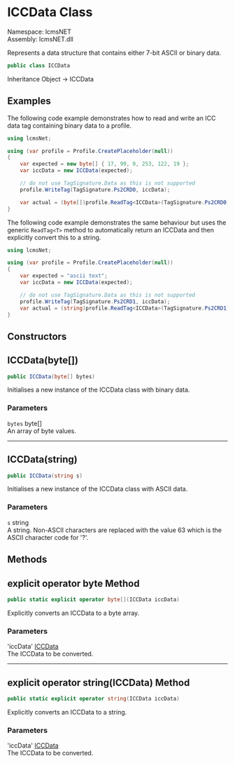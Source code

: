 ﻿# ICCData Class

Namespace: lcmsNET  
Assembly: lcmsNET.dll

Represents a data structure that contains either 7-bit ASCII or binary data.

```csharp
public class ICCData
```

Inheritance Object → ICCData

## Examples

The following code example demonstrates how to read and write an ICC data
tag containing binary data to a profile.

```csharp
using lcmsNet;

using (var profile = Profile.CreatePlaceholder(null))
{
    var expected = new byte[] { 17, 99, 0, 253, 122, 19 };
    var iccData = new ICCData(expected);

    // do not use TagSignature.Data as this is not supported
    profile.WriteTag(TagSignature.Ps2CRD0, iccData);

    var actual = (byte[])profile.ReadTag<ICCData>(TagSignature.Ps2CRD0);
}
```

The following code example demonstrates the same behaviour but uses the generic
`ReadTag<T>` method to automatically return an ICCData and then explicitly
convert this to a string.

```csharp
using lcmsNet;

using (var profile = Profile.CreatePlaceholder(null))
{
    var expected = "ascii text";
    var iccData = new ICCData(expected);

    // do not use TagSignature.Data as this is not supported
    profile.WriteTag(TagSignature.Ps2CRD1, iccData);
    var actual = (string)profile.ReadTag<ICCData>(TagSignature.Ps2CRD1);
}
```

## Constructors
## ICCData(byte[])

```csharp
public ICCData(byte[] bytes)
```

Initialises a new instance of the ICCData class with binary data.

### Parameters

`bytes` byte[]  
An array of byte values.

---
## ICCData(string)

```csharp
public ICCData(string s)
```

Initialises a new instance of the ICCData class with ASCII data.

### Parameters

`s` string  
A string. Non-ASCII characters are replaced with the value 63 which is the ASCII
character code for '?'.

## Methods
## explicit operator byte[](ICCData) Method

```csharp
public static explicit operator byte[](ICCData iccData)
```

Explicitly converts an ICCData to a byte array.

### Parameters

'iccData' [ICCData](./ICCData.md)  
The ICCData to be converted.

---
## explicit operator string(ICCData) Method

```csharp
public static explicit operator string(ICCData iccData)
```

Explicitly converts an ICCData to a string.

### Parameters

'iccData' [ICCData](./ICCData.md)  
The ICCData to be converted.
